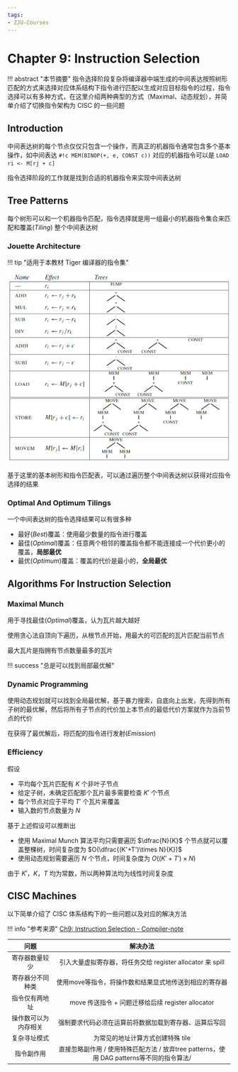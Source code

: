 ```yaml
---
tags:
- ZJU-Courses
---
```


# Chapter 9: Instruction Selection

!!! abstract "本节摘要"
    指令选择阶段复杂将编译器中端生成的中间表达按照树形匹配的方式来选择对应体系结构下指令进行匹配以生成对应目标指令的过程，指令选择可以有多种方式，在这里介绍两种典型的方式（Maximal、动态规划），并简单介绍了切换指令架构为 CISC 的一些问题

## Introduction

中间表达树的每个节点仅仅只包含一个操作，而真正的机器指令通常包含多个基本操作，如中间表达 `#!c MEM(BINOP(+, e, CONST c))` 对应的机器指令可以是 `LOAD ri <- M[rj + c]`

指令选择阶段的工作就是找到合适的机器指令来实现中间表达树

## Tree Patterns

每个树形可以和一个机器指令匹配，指令选择就是用一组最小的机器指令集合来匹配和覆盖(*Tiling*) 整个中间表达树

### Jouette Architecture

!!! tip "适用于本教材 Tiger 编译器的指令集"

![Jouette Architecture](assets/Jouette.png)

基于这里的基本树形和指令匹配表，可以通过遍历整个中间表达树以获得对应指令选择的结果

### Optimal And Optimum Tilings

一个中间表达树的指令选择结果可以有很多种

- 最好(*Best*)覆盖：使用最少数量的指令进行覆盖
- 最佳(*Optimal*)覆盖：任意两个相邻的覆盖指令都不能连接成一个代价更小的覆盖，**局部最优**
- 最优(*Optimum*)覆盖：覆盖的代价是最小的，**全局最优**

## Algorithms For Instruction Selection

### Maximal Munch

用于寻找最佳(*Optimal*)覆盖，认为瓦片越大越好

使用贪心法自顶向下遍历，从根节点开始，用最大的可匹配的瓦片匹配当前节点

最大瓦片是指拥有节点数量最多的瓦片

!!! success "总是可以找到局部最优解"

### Dynamic Programming

使用动态规划就可以找到全局最优解，基于暴力搜索，自底向上出发，先得到所有子树的最优解，然后将所有子节点的代价加上本节点的最低代价方案就作为当前节点的代价

在获得了最优解后，将匹配的指令进行发射(*Emission*)

### Efficiency

假设

- 平均每个瓦片匹配有 $K$ 个非叶子节点
- 给定子树，未确定匹配那个瓦片最多需要检查 $K'$ 个节点
- 每个节点对应于平均 $T'$ 个瓦片来覆盖
- 输入数的节点数量为 $N$

基于上述假设可以推断出

- 使用 Maximal Munch 算法平均只需要遍历 $\dfrac{N}{K}$ 个节点就可以覆盖整棵树，时间复杂度为 $O(\dfrac{(K'+T')\times N}{K})$
- 使用动态规划需要遍历 $N$ 个节点，时间复杂度为 $O((K'+T')\times N)$

由于 $K'$，$K$，$T$ 均为常数，所以两种算法均为线性时间复杂度

## CISC Machines

以下简单介绍了 CISC 体系结构下的一些问题以及对应的解决方法

!!! info "参考来源"
    [Ch9: Instruction Selection - Compiler-note](https://compiler-note-7908cb.pages.zjusct.io/CP9/#cisc-%E5%AF%BC%E8%87%B4%E9%97%AE%E9%A2%98%E7%9A%84%E8%A7%A3%E5%86%B3%E5%8A%9E%E6%B3%95)

|         问题         |                          解决办法                          |
| :------------------: | :--------------------------------------------------------: |
|    寄存器数量较少    | 引入大量虚拟寄存器，将任务交给 register allocator 来 spill |
|   寄存器分不同种类   |   使用move等指令，将操作数和结果显式地传送到相应的寄存器   |
|    指令仅有两地址    |     move 传送指令 + 问题迁移给后续 register allocator      |
| 操作数可以为内存相关 |   强制要求代码必须在运算前将数据加载到寄存器、运算后写回   |
|     复杂寻址模式     |            为常见的地址计算方式创建特殊 tile            |
|      指令副作用      |      直接忽略副作用 / 使用特殊匹配方法 / 放弃tree patterns，使用 DAG patterns等不同的指令算法/       |
